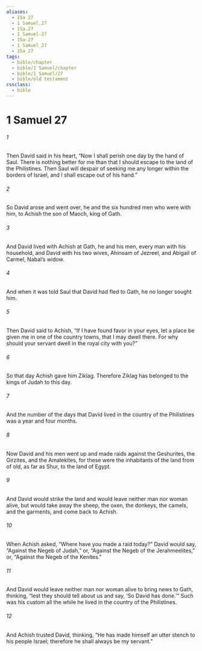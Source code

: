 ```yaml
---
aliases:
  - 1Sa 27
  - 1 Samuel.27
  - 1Sa.27
  - 1 Samuel-27
  - 1Sa-27
  - 1 Samuel_27
  - 1Sa_27
tags:
  - bible/chapter
  - bible/1 Samuel/chapter
  - bible/1 Samuel/27
  - bible/old testament
cssclass:
  - bible
---
```


# 1 Samuel 27

###### 1
Then David said in his heart, “Now I shall perish one day by the hand of Saul. There is nothing better for me than that I should escape to the land of the Philistines. Then Saul will despair of seeking me any longer within the borders of Israel, and I shall escape out of his hand.”
###### 2
So David arose and went over, he and the six hundred men who were with him, to Achish the son of Maoch, king of Gath.
###### 3
And David lived with Achish at Gath, he and his men, every man with his household, and David with his two wives, Ahinoam of Jezreel, and Abigail of Carmel, Nabal’s widow.
###### 4
And when it was told Saul that David had fled to Gath, he no longer sought him.
###### 5
Then David said to Achish, “If I have found favor in your eyes, let a place be given me in one of the country towns, that I may dwell there. For why should your servant dwell in the royal city with you?”
###### 6
So that day Achish gave him Ziklag. Therefore Ziklag has belonged to the kings of Judah to this day.
###### 7
And the number of the days that David lived in the country of the Philistines was a year and four months.
###### 8
Now David and his men went up and made raids against the Geshurites, the Girzites, and the Amalekites, for these were the inhabitants of the land from of old, as far as Shur, to the land of Egypt.
###### 9
And David would strike the land and would leave neither man nor woman alive, but would take away the sheep, the oxen, the donkeys, the camels, and the garments, and come back to Achish.
###### 10
When Achish asked, “Where have you made a raid today?” David would say, “Against the Negeb of Judah,” or, “Against the Negeb of the Jerahmeelites,” or, “Against the Negeb of the Kenites.”
###### 11
And David would leave neither man nor woman alive to bring news to Gath, thinking, “lest they should tell about us and say, ‘So David has done.’” Such was his custom all the while he lived in the country of the Philistines.
###### 12
And Achish trusted David, thinking, “He has made himself an utter stench to his people Israel; therefore he shall always be my servant.”


